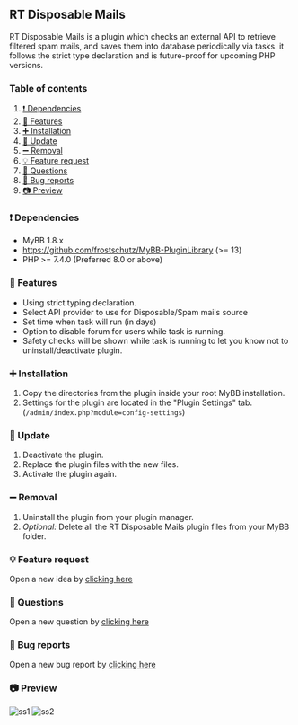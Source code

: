 ## RT Disposable Mails
RT Disposable Mails is a plugin which checks an external API to retrieve filtered spam mails, and saves them into database periodically via tasks. it follows the strict type declaration and is future-proof for upcoming PHP versions.

### Table of contents

1. [❗ Dependencies](#-dependencies)
2. [📃 Features](#-features)
3. [➕ Installation](#-installation)
4. [🔼 Update](#-update)
5. [➖ Removal](#-removal)
6. [💡 Feature request](#-feature-request)
7. [🙏 Questions](#-questions)
8. [🐞 Bug reports](#-bug-reports)
9. [📷 Preview](#-preview)

### ❗ Dependencies
- MyBB 1.8.x
- https://github.com/frostschutz/MyBB-PluginLibrary (>= 13)
- PHP >= 7.4.0 (Preferred 8.0 or above)

### 📃 Features
- Using strict typing declaration.
- Select API provider to use for Disposable/Spam mails source
- Set time when task will run (in days)
- Option to disable forum for users while task is running.
- Safety checks will be shown while task is running to let you know not to uninstall/deactivate plugin.

### ➕ Installation
1. Copy the directories from the plugin inside your root MyBB installation.
2. Settings for the plugin are located in the "Plugin Settings" tab. (`/admin/index.php?module=config-settings`)

### 🔼 Update
1. Deactivate the plugin.
2. Replace the plugin files with the new files.
3. Activate the plugin again.

### ➖ Removal
1. Uninstall the plugin from your plugin manager.
2. _Optional:_ Delete all the RT Disposable Mails plugin files from your MyBB folder.

### 💡 Feature request
Open a new idea by [clicking here](https://github.com/RevertIT/mybb-rt_disposablemails/discussions/new?category=ideas)

### 🙏 Questions
Open a new question by [clicking here](https://github.com/RevertIT/mybb-rt_disposablemails/discussions/new?category=q-a)

### 🐞 Bug reports
Open a new bug report by [clicking here](https://github.com/RevertIT/mybb-rt_disposablemails/issues/new)

### 📷 Preview
<img src="https://i.postimg.cc/yY85mcQv/rt1.png" alt="ss1"/>
<img src="https://i.postimg.cc/m2pn8kKR/rt2.png" alt="ss2"/>
